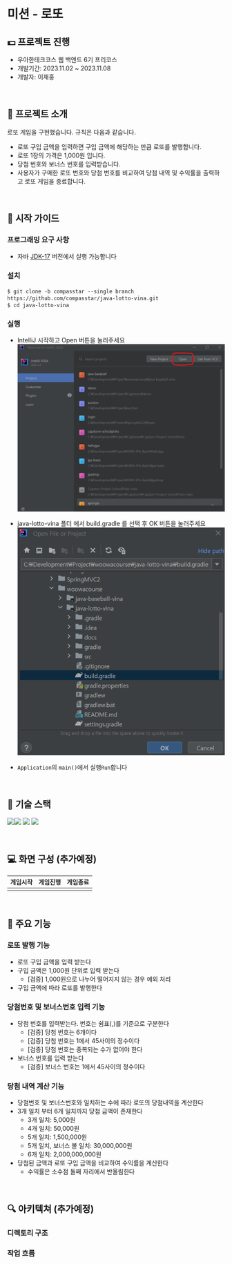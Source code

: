 # 미션 - 로또



## :dollar: 프로젝트 진행
- 우아한테크코스 웹 백엔드 6기 프리코스<br>
- 개발기간: 2023.11.02 ~ 2023.11.08<br>
- 개발자: 이재홍

<br>

## :snail: 프로젝트 소개
로또 게임을 구현했습니다. 규칙은 다음과 같습니다.

- 로또 구입 금액을 입력하면 구입 금액에 해당하는 만큼 로또를 발행합니다.
- 로또 1장의 가격은 1,000원 입니다.
- 당첨 번호와 보너스 번호를 입력받습니다.
- 사용자가 구매한 로또 번호와 당첨 번호를 비교하여 당첨 내역 및 수익률을 출력하고 로또 게임을 종료합니다.

<br>

## :rocket: 시작 가이드
### 프로그래밍 요구 사항
- 자바 [JDK-17](https://www.oracle.com/java/technologies/downloads/#java17) 버전에서 실행 가능합니다 

### 설치
```
$ git clone -b compasstar --single branch https://github.com/compasstar/java-lotto-vina.git
$ cd java-lotto-vina
```

### 실행
- IntelliJ 시작하고 Open 버튼을 눌러주세요<br>
![run1](./img/run1.png)

- java-lotto-vina 폴더 에서 build.gradle 를 선택 후 OK 버튼을 눌러주세요<br>
![run2](./img/run2.png)

- `Application`의 `main()`에서 실행`Run`합니다
<br>



## :school: 기술 스택
<img src="https://img.shields.io/badge/IntelliJ-000000?style=for-the-badge&logo=intellij-idea&logoColor=white"><img src="https://img.shields.io/badge/git-F05032?style=for-the-badge&logo=git&logoColor=white">
<img src="https://img.shields.io/badge/github-181717?style=for-the-badge&logo=github&logoColor=white">
<img src="https://img.shields.io/badge/java-007396?style=for-the-badge&logo=java&logoColor=white"> 

<br>

## :computer: 화면 구성 (추가예정)



| 게임시작                             | 게임진행                             | 게임종료                             |
|----------------------------------|----------------------------------|----------------------------------|
| <!--![game1](./img/game1.png)--> | <!--![game2](./img/game2.png)--> | <!--![game3](./img/game3.png)--> |


<br>

## :dart: 주요 기능

### 로또 발행 기능
- 로또 구입 금액을 입력 받는다
- 구입 금액은 1,000원 단위로 입력 받는다
  - [검증] 1,000원으로 나누어 떨어지지 않는 경우 예외 처리
- 구입 금액에 따라 로또를 발행한다

### 당첨번호 및 보너스번호 입력 기능
- 당첨 번호를 입력받는다. 번호는 쉼표(,)를 기준으로 구분한다
  - [검증] 당첨 번호는 6개이다
  - [검증] 당첨 번호는 1에서 45사이의 정수이다
  - [검증] 당첨 번호는 중복되는 수가 없어야 한다
- 보너스 번호를 입력 받는다
  - [검증] 보너스 번호는 1에서 45사이의 정수이다

### 당첨 내역 계산 기능
- 당첨번호 및 보너스번호와 일치하는 수에 따라 로또의 당첨내역을 계산한다
- 3개 일치 부터 6개 일치까지 당첨 금액이 존재한다
  - 3개 일치: 5,000원
  - 4개 일치: 50,000원
  - 5개 일치: 1,500,000원
  - 5개 일치, 보너스 볼 일치: 30,000,000원
  - 6개 일치: 2,000,000,000원
- 당첨된 금액과 로또 구입 금액을 비교하여 수익률을 계산한다
  - 수익률은 소수점 둘째 자리에서 반올림한다

<br>

## :mag: 아키텍쳐 (추가예정)
### 디렉토리 구조
<!--![architecture1](./img/architecture1.png)-->


### 작업 흐름
<!--![architecture2](./img/architecture2.png)-->